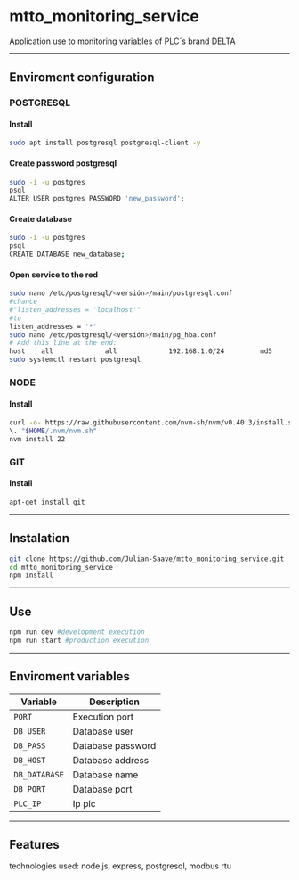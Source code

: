 # mtto_monitoring_service
Application use to monitoring variables of PLC´s brand DELTA

--- 

## Enviroment configuration
### POSTGRESQL
#### Install
```bash
sudo apt install postgresql postgresql-client -y
```
#### Create password postgresql
```bash
sudo -i -u postgres
psql
ALTER USER postgres PASSWORD 'new_password';
```
#### Create database
```bash
sudo -i -u postgres
psql
CREATE DATABASE new_database;
```
#### Open service to the red
```bash
sudo nano /etc/postgresql/<versión>/main/postgresql.conf
#chance 
#"listen_addresses = 'localhost'" 
#to 
listen_addresses = '*'
sudo nano /etc/postgresql/<versión>/main/pg_hba.conf
# Add this line at the end:
host    all             all             192.168.1.0/24         md5
sudo systemctl restart postgresql
```
### NODE
#### Install   
```bash
curl -o- https://raw.githubusercontent.com/nvm-sh/nvm/v0.40.3/install.sh | bash
\. "$HOME/.nvm/nvm.sh"
nvm install 22
```
### GIT
#### Install
```bash
apt-get install git
```
---

## Instalation

```bash
git clone https://github.com/Julian-Saave/mtto_monitoring_service.git
cd mtto_monitoring_service
npm install
```
---

## Use

```bash
npm run dev #development execution
npm run start #production execution
```
---

## Enviroment variables

| Variable      | Description       |
| ------------- | ----------------- |
| `PORT`        | Execution port    |
| `DB_USER`     | Database user     |
| `DB_PASS`     | Database password |
| `DB_HOST`     | Database address  |
| `DB_DATABASE` | Database name     |
| `DB_PORT`     | Database port     |
| `PLC_IP`      | Ip plc            |
---

## Features
technologies used: node.js, express, postgresql, modbus rtu
